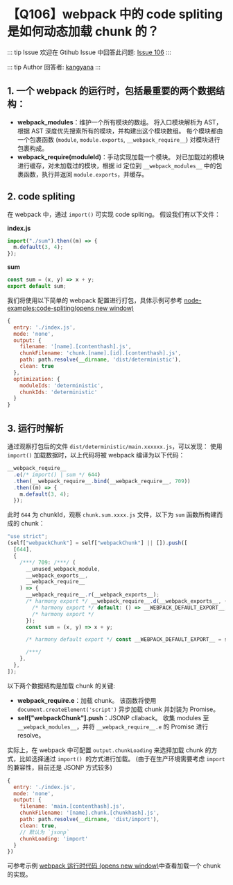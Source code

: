 # 【Q106】webpack 中的 code spliting 是如何动态加载 chunk 的？


::: tip Issue
欢迎在 Gtihub Issue 中回答此问题: [Issue 106](https://github.com/kangyana/daily-question/issues/106)
:::

::: tip Author
回答者: [kangyana](https://github.com/kangyana)
:::
## 1. 一个 webpack 的运行时，包括最重要的两个数据结构：

- **__webpack_modules__**：维护一个所有模块的数组。
将入口模块解析为 AST，根据 AST 深度优先搜索所有的模块，并构建出这个模块数组。
每个模块都由一个包裹函数 (`module`, `module.exports`, `__webpack_require__`) 对模块进行包裹构成。
- **__webpack_require__(moduleId)**：手动实现加载一个模块。
对已加载过的模块进行缓存，对未加载过的模块，根据 id 定位到 `__webpack_modules__` 中的包裹函数，执行并返回 `module.exports`，并缓存。

## 2. code spliting
在 webpack 中，通过 `import()` 可实现 code spliting。
假设我们有以下文件：

**index.js**
```javascript
import("./sum").then((m) => {
  m.default(3, 4);
});
```

**sum**
```javascript
const sum = (x, y) => x + y;
export default sum;
```

我们将使用以下简单的 webpack 配置进行打包，具体示例可参考 [node-examples:code-spliting(opens new window)](https://github.com/shfshanyue/node-examples/blob/master/engineering/webpack/code-spliting/build.js)

```javascript
{
  entry: './index.js',
  mode: 'none',
  output: {
    filename: '[name].[contenthash].js',
    chunkFilename: 'chunk.[name].[id].[contenthash].js',
    path: path.resolve(__dirname, 'dist/deterministic'),
    clean: true
  },
  optimization: {
    moduleIds: 'deterministic',
    chunkIds: 'deterministic'
  }
}
```

## 3. 运行时解析
通过观察打包后的文件 `dist/deterministic/main.xxxxxx.js`，可以发现：
使用 `import()` 加载数据时，以上代码将被 webpack 编译为以下代码：
```javascript
__webpack_require__
  .e(/* import() | sum */ 644)
  .then(__webpack_require__.bind(__webpack_require__, 709))
  .then((m) => {
    m.default(3, 4);
  });
```

此时 `644` 为 chunkId，观察 `chunk.sum.xxxx.js` 文件，以下为 `sum` 函数所构建而成的 chunk：
```javascript
"use strict";
(self["webpackChunk"] = self["webpackChunk"] || []).push([
  [644],
  {
    /***/ 709: /***/ (
      __unused_webpack_module,
      __webpack_exports__,
      __webpack_require__
    ) => {
      __webpack_require__.r(__webpack_exports__);
      /* harmony export */ __webpack_require__.d(__webpack_exports__, {
        /* harmony export */ default: () => __WEBPACK_DEFAULT_EXPORT__,
        /* harmony export */
      });
      const sum = (x, y) => x + y;

      /* harmony default export */ const __WEBPACK_DEFAULT_EXPORT__ = sum;

      /***/
    },
  },
]);
```

以下两个数据结构是加载 chunk 的关键:

- **__webpack_require__.e**：加载 chunk。
该函数将使用 `document.createElement('script')` 异步加载 chunk 并封装为 Promise。
- **self["webpackChunk"].push**：JSONP cllaback。
收集 modules 至 `__webpack_modules__`，并将 `__webpack_require__.e` 的 Promise 进行 resolve。

实际上，在 webpack 中可配置 `output.chunkLoading` 来选择加载 chunk 的方式，比如选择通过 `import() `的方式进行加载。
(由于在生产环境需要考虑 `import` 的兼容性，目前还是 JSONP 方式较多)
```javascript
{
  entry: './index.js',
  mode: 'none',
  output: {
    filename: 'main.[contenthash].js',
    chunkFilename: '[name].chunk.[chunkhash].js',
    path: path.resolve(__dirname, 'dist/import'),
    clean: true,
    // 默认为 `jsonp`
    chunkLoading: 'import'
  }
})
```

可参考示例 [webpack 运行时代码 (opens new window)](https://github.com/shfshanyue/node-examples/blob/master/engineering/webpack/code-spliting/example/runtime.js)中查看加载一个 chunk 的实现。
